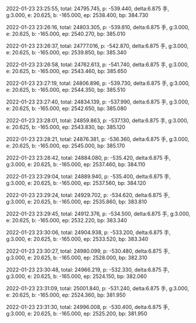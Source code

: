 2022-01-23 23:25:55, total: 24795.745, p: -539.440, delta:6.875 手, g:3.000, e: 20.625, b: -165.000, ep: 2538.400, bp: 384.730

2022-01-23 23:26:16, total: 24803.305, p: -539.810, delta:6.875 手, g:3.000, e: 20.625, b: -165.000, ep: 2540.270, bp: 385.010

2022-01-23 23:26:37, total: 24777.016, p: -542.870, delta:6.875 手, g:3.000, e: 20.625, b: -165.000, ep: 2539.850, bp: 385.340

2022-01-23 23:26:58, total: 24762.613, p: -541.740, delta:6.875 手, g:3.000, e: 20.625, b: -165.000, ep: 2543.460, bp: 385.650

2022-01-23 23:27:19, total: 24806.896, p: -539.730, delta:6.875 手, g:3.000, e: 20.625, b: -165.000, ep: 2544.350, bp: 385.510

2022-01-23 23:27:40, total: 24834.139, p: -537.990, delta:6.875 手, g:3.000, e: 20.625, b: -165.000, ep: 2542.650, bp: 385.080

2022-01-23 23:28:01, total: 24859.863, p: -537.130, delta:6.875 手, g:3.000, e: 20.625, b: -165.000, ep: 2543.830, bp: 385.120

2022-01-23 23:28:21, total: 24876.381, p: -536.360, delta:6.875 手, g:3.000, e: 20.625, b: -165.000, ep: 2545.000, bp: 385.170

2022-01-23 23:28:42, total: 24884.080, p: -535.420, delta:6.875 手, g:3.000, e: 20.625, b: -165.000, ep: 2537.460, bp: 384.110

2022-01-23 23:29:04, total: 24889.940, p: -535.400, delta:6.875 手, g:3.000, e: 20.625, b: -165.000, ep: 2537.560, bp: 384.120

2022-01-23 23:29:24, total: 24929.702, p: -534.620, delta:6.875 手, g:3.000, e: 20.625, b: -165.000, ep: 2535.860, bp: 383.810

2022-01-23 23:29:45, total: 24912.376, p: -534.500, delta:6.875 手, g:3.000, e: 20.625, b: -165.000, ep: 2532.220, bp: 383.340

2022-01-23 23:30:06, total: 24904.938, p: -533.200, delta:6.875 手, g:3.000, e: 20.625, b: -165.000, ep: 2533.520, bp: 383.340

2022-01-23 23:30:27, total: 24980.099, p: -530.480, delta:6.875 手, g:3.000, e: 20.625, b: -165.000, ep: 2528.000, bp: 382.310

2022-01-23 23:30:48, total: 24966.219, p: -532.330, delta:6.875 手, g:3.000, e: 20.625, b: -165.000, ep: 2524.150, bp: 382.060

2022-01-23 23:31:09, total: 25001.840, p: -531.240, delta:6.875 手, g:3.000, e: 20.625, b: -165.000, ep: 2524.360, bp: 381.950

2022-01-23 23:31:30, total: 24996.008, p: -530.400, delta:6.875 手, g:3.000, e: 20.625, b: -165.000, ep: 2525.200, bp: 381.950